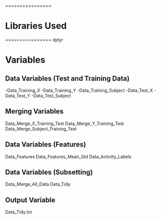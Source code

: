 ================
# Libraries Used
================
dplyr

# Variables
## Data Variables (Test and Training Data)
-Data_Training_X
-Data_Training_Y
-Data_Training_Subject
-Data_Test_X
-Data_Test_Y
-Data_Test_Subject

## Merging Variables
Data_Merge_X_Training_Test
Data_Merge_Y_Training_Test
Data_Merge_Subject_Training_Test

## Data Variables (Features)
Data_Features
Data_Features_Mean_Std
Data_Activity_Labels

## Data Variables (Subsetting)
Data_Merge_All_Data
Data_Tidy

## Output Variable
Data_Tidy.txt
